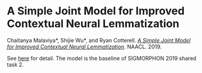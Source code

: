 # A Simple Joint Model for Improved Contextual Neural Lemmatization

Chaitanya Malaviya*, Shijie Wu*, and Ryan Cotterell. [*A Simple Joint Model for Improved Contextual Neural Lemmatization*](https://arxiv.org/abs/1904.02306). NAACL. 2019.


See [here](../sigmorphon2019-shared-tasks) for detail. The model is the baseline of SIGMORPHON 2019 shared task 2.
